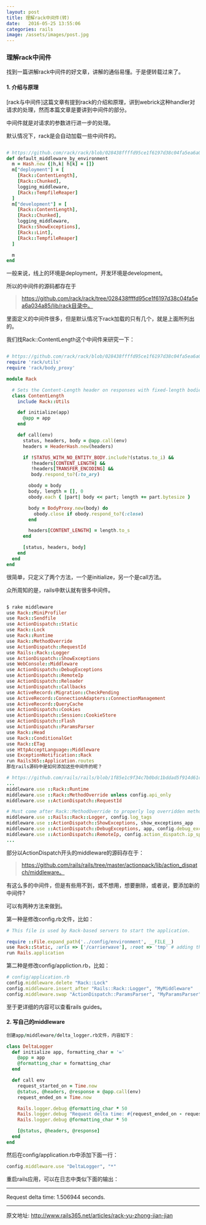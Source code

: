 ```yaml
---
layout: post
title: 理解rack中间件(转)
date:   2016-05-25 13:55:06
categories: rails
image: /assets/images/post.jpg
---
```


### 理解rack中间件
找到一篇讲解rack中间件的好文章，讲解的通俗易懂。于是便转载过来了。

#### 1. 介绍与原理

[rack与中间件]这篇文章有提到rack的介绍和原理，讲到webrick这种handler对请求的处理，然而本篇文章是要讲到中间件的部分。

中间件就是对请求的参数进行进一步的处理。

默认情况下，rack是会自动加载一些中间件的。

```ruby

# https://github.com/rack/rack/blob/028438ffffd95ce1f6197d38c04fa5ea6a034a85/lib/rack/server.rb#L228
def default_middleware_by_environment
  m = Hash.new {|h,k| h[k] = []}
  m["deployment"] = [
    [Rack::ContentLength],
    [Rack::Chunked],
    logging_middleware,
    [Rack::TempfileReaper]
  ]
  m["development"] = [
    [Rack::ContentLength],
    [Rack::Chunked],
    logging_middleware,
    [Rack::ShowExceptions],
    [Rack::Lint],
    [Rack::TempfileReaper]
  ]

  m
end
```

一般来说，线上的环境是deployment，开发环境是development。

所以的中间件的源码都存在于
> https://github.com/rack/rack/tree/028438ffffd95ce1f6197d38c04fa5ea6a034a85/lib/rack目录中。

里面定义的中间件很多，但是默认情况下rack加载的只有几个，就是上面所列出的。

我们找Rack::ContentLength这个中间件来研究一下：

```ruby

# https://github.com/rack/rack/blob/028438ffffd95ce1f6197d38c04fa5ea6a034a85/lib/rack/content_length.rb
require 'rack/utils'
require 'rack/body_proxy'

module Rack

  # Sets the Content-Length header on responses with fixed-length bodies.
  class ContentLength
    include Rack::Utils

    def initialize(app)
      @app = app
    end

    def call(env)
      status, headers, body = @app.call(env)
      headers = HeaderHash.new(headers)

      if !STATUS_WITH_NO_ENTITY_BODY.include?(status.to_i) &&
         !headers[CONTENT_LENGTH] &&
         !headers[TRANSFER_ENCODING] &&
         body.respond_to?(:to_ary)

        obody = body
        body, length = [], 0
        obody.each { |part| body << part; length += part.bytesize }

        body = BodyProxy.new(body) do
          obody.close if obody.respond_to?(:close)
        end

        headers[CONTENT_LENGTH] = length.to_s
      end

      [status, headers, body]
    end
  end
end
```

很简单，只定义了两个方法，一个是initialize，另一个是call方法。

众所周知的是，rails中默认就有很多中间件。

```ruby

$ rake middleware
use Rack::MiniProfiler
use Rack::Sendfile
use ActionDispatch::Static
use Rack::Lock
use Rack::Runtime
use Rack::MethodOverride
use ActionDispatch::RequestId
use Rails::Rack::Logger
use ActionDispatch::ShowExceptions
use WebConsole::Middleware
use ActionDispatch::DebugExceptions
use ActionDispatch::RemoteIp
use ActionDispatch::Reloader
use ActionDispatch::Callbacks
use ActiveRecord::Migration::CheckPending
use ActiveRecord::ConnectionAdapters::ConnectionManagement
use ActiveRecord::QueryCache
use ActionDispatch::Cookies
use ActionDispatch::Session::CookieStore
use ActionDispatch::Flash
use ActionDispatch::ParamsParser
use Rack::Head
use Rack::ConditionalGet
use Rack::ETag
use HttpAcceptLanguage::Middleware
use ExceptionNotification::Rack
run Rails365::Application.routes
那在rails源码中是如何添加这些中间件的呢？

# https://github.com/rails/rails/blob/1f85e1c9f34c7b0bdc1bddad5f914d61cb2a5435/railties/lib/rails/application/default_middleware_stack.rb#L54
...
middleware.use ::Rack::Runtime
middleware.use ::Rack::MethodOverride unless config.api_only
middleware.use ::ActionDispatch::RequestId

# Must come after Rack::MethodOverride to properly log overridden methods
middleware.use ::Rails::Rack::Logger, config.log_tags
middleware.use ::ActionDispatch::ShowExceptions, show_exceptions_app
middleware.use ::ActionDispatch::DebugExceptions, app, config.debug_exception_response_format
middleware.use ::ActionDispatch::RemoteIp, config.action_dispatch.ip_spoofing_check, config.action_dispatch.trusted_proxies
...

```

部分以ActionDispatch开头的middleware的源码存在于：
> https://github.com/rails/rails/tree/master/actionpack/lib/action_dispatch/middleware。

有这么多的中间件，但是有些用不到，或不想用，想要删除，或者说，要添加新的中间件?

可以有两种方法来做到。

第一种是修改config.rb文件，比如：

```ruby
# This file is used by Rack-based servers to start the application.

require ::File.expand_path('../config/environment', __FILE__)
use Rack::Static, :urls => ['/carrierwave'], :root => 'tmp' # adding this line
run Rails.application

```

第二种是修改config/appliction.rb，比如：

```ruby
# config/application.rb
config.middleware.delete "Rack::Lock"
config.middleware.insert_after "Rails::Rack::Logger", "MyMiddleware"
config.middleware.swap "ActionDispatch::ParamsParser", "MyParamsParser"

```
至于更详细的内容可以查看rails guides。

#### 2. 写自己的middleware

```ruby
创建app/middleware/delta_logger.rb文件，内容如下：

class DeltaLogger
  def initialize app, formatting_char = '='
    @app = app
    @formatting_char = formatting_char
  end

  def call env
    request_started_on = Time.now
    @status, @headers, @response = @app.call(env)
    request_ended_on = Time.now

    Rails.logger.debug @formatting_char * 50
    Rails.logger.debug "Request delta time: #{request_ended_on - request_started_on} seconds."
    Rails.logger.debug @formatting_char * 50

    [@status, @headers, @response]
  end
end
```

然后在config/application.rb中添加下面一行：

```ruby
config.middleware.use "DeltaLogger", "*"

```
重启rails应用，可以在日志中类似下面的输出：

**************************************************
Request delta time: 1.506944 seconds.
**************************************************

原文地址: http://www.rails365.net/articles/rack-yu-zhong-jian-jian
